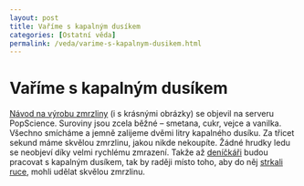 ```yaml
---
layout: post
title: Vaříme s kapalným dusíkem
categories: [Ostatní věda]
permalink: /veda/varime-s-kapalnym-dusikem.html
---
```

# Vaříme s kapalným dusíkem

[Návod na výrobu zmrzliny](http://www.popsci.com/popsci/science/article/0,12543,458641,00.html) (i s krásnými obrázky) se objevil na serveru PopScience. Suroviny jsou zcela běžné – smetana, cukr, vejce a vanilka. Všechno smícháme a jemně zalijeme dvěmi litry kapalného dusíku. Za třicet sekund máme skvělou zmrzlinu, jakou nikde nekoupíte. Žádné hrudky ledu se neobjeví díky velmi rychlému zmrazení. Takže až [deníčkáři](http://denicek.net/) budou pracovat s kapalným dusíkem, tak by raději místo toho, aby do něj [strkali ruce](http://sweb.cz/techblog/2003-05.html#042137), mohli udělat skvělou zmrzlinu.

